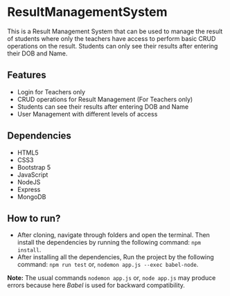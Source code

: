 # ResultManagementSystem
This is a Result Management System that can be used to manage the result
of students where only the teachers have access to perform basic CRUD operations on the result.
Students can only see their results after entering their DOB and Name.

## Features
* Login for Teachers only
* CRUD operations for Result Management (For Teachers only)
* Students can see their results after entering DOB and Name
* User Management with different levels of access

## Dependencies
* HTML5
* CSS3
* Bootstrap 5
* JavaScript
* NodeJS
* Express
* MongoDB

## How to run?
* After cloning, navigate through folders and open the terminal. Then install the dependencies
  by running the following command: `npm install`.
* After installing all the dependencies, Run the project by the 
  following command: `npm run test` or, `nodemon app.js --exec babel-node`.

__Note:__ The usual commands `nodemon app.js` or, `node app.js` may produce errors because here _Babel_ is used for backward compatibility.